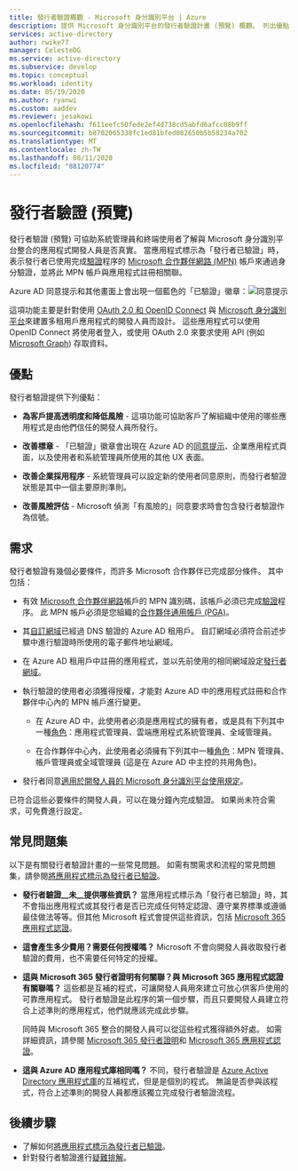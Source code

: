 ```yaml
---
title: 發行者驗證概觀 - Microsoft 身分識別平台 | Azure
description: 提供 Microsoft 身分識別平台的發行者驗證計畫 (預覽) 概觀。 列出優點、計畫需求和常見問題。 當應用程式標示為「發行者已驗證」時，表示發行者已使用完成驗證程序的 Microsoft 合作夥伴網路 (MPN) 帳戶來通過身分驗證，並將此 MPN 帳戶與應用程式註冊相關聯。
services: active-directory
author: rwike77
manager: CelesteDG
ms.service: active-directory
ms.subservice: develop
ms.topic: conceptual
ms.workload: identity
ms.date: 05/19/2020
ms.author: ryanwi
ms.custom: aaddev
ms.reviewer: jesakowi
ms.openlocfilehash: f611eefc50fede2ef4d738cd5abfd6afcc08b9ff
ms.sourcegitcommit: b8702065338fc1ed81bfed082650b5b58234a702
ms.translationtype: MT
ms.contentlocale: zh-TW
ms.lasthandoff: 08/11/2020
ms.locfileid: "88120774"
---
```

# <a name="publisher-verification-preview"></a>發行者驗證 (預覽)

發行者驗證 (預覽) 可協助系統管理員和終端使用者了解與 Microsoft 身分識別平台整合的應用程式開發人員是否真實。 當應用程式標示為「發行者已驗證」時，表示發行者已使用完成[驗證](/partner-center/verification-responses)程序的 [Microsoft 合作夥伴網路 (MPN)](https://partner.microsoft.com/membership) 帳戶來通過身分驗證，並將此 MPN 帳戶與應用程式註冊相關聯。 

Azure AD 同意提示和其他畫面上會出現一個藍色的「已驗證」徽章：![同意提示](./media/publisher-verification-overview/consent-prompt.png)

這項功能主要是針對使用 [OAuth 2.0 和 OpenID Connect](active-directory-v2-protocols.md) 與 [Microsoft 身分識別平台](v2-overview.md)來建置多租用戶應用程式的開發人員而設計。 這些應用程式可以使用 OpenID Connect 將使用者登入，或使用 OAuth 2.0 來要求使用 API (例如 [Microsoft Graph](https://developer.microsoft.com/graph/)) 存取資料。

## <a name="benefits"></a>優點
發行者驗證提供下列優點：
- **為客戶提高透明度和降低風險** - 這項功能可協助客戶了解組織中使用的哪些應用程式是由他們信任的開發人員所發行。 

- **改善標章** - 「已驗證」徽章會出現在 Azure AD 的[同意提示](application-consent-experience.md)、企業應用程式頁面，以及使用者和系統管理員所使用的其他 UX 表面。 

- **改善企業採用程序** - 系統管理員可以設定新的使用者同意原則，而發行者驗證狀態是其中一個主要原則準則。 

- **改善風險評估** - Microsoft 偵測「有風險的」同意要求時會包含發行者驗證作為信號。 

## <a name="requirements"></a>需求
發行者驗證有幾個必要條件，而許多 Microsoft 合作夥伴已完成部分條件。 其中包括： 

-  有效 [Microsoft 合作夥伴網路](https://partner.microsoft.com/membership)帳戶的 MPN 識別碼，該帳戶必須已完成[驗證](/partner-center/verification-responses)程序。 此 MPN 帳戶必須是您組織的[合作夥伴通用帳戶 (PGA)](/partner-center/account-structure#the-top-level-is-the-partner-global-account-pga)。 

-  其[自訂網域](../fundamentals/add-custom-domain.md)已經過 DNS 驗證的 Azure AD 租用戶。 自訂網域必須符合前述步驟中進行驗證時所使用的電子郵件地址網域。 

-  在 Azure AD 租用戶中註冊的應用程式，並以先前使用的相同網域設定[發行者網域](howto-configure-publisher-domain.md)。 

-  執行驗證的使用者必須獲得授權，才能對 Azure AD 中的應用程式註冊和合作夥伴中心內的 MPN 帳戶進行變更。 

    -  在 Azure AD 中，此使用者必須是應用程式的擁有者，或是具有下列其中一種[角色](../users-groups-roles/directory-assign-admin-roles.md)：應用程式管理員、雲端應用程式系統管理員、全域管理員。 

    -  在合作夥伴中心內，此使用者必須擁有下列其中一種[角色](/partner-center/permissions-overview)：MPN 管理員、帳戶管理員或全域管理員 (這是在 Azure AD 中主控的共用角色)。
    
-  發行者同意[適用於開發人員的 Microsoft 身分識別平台使用規定](/legal/microsoft-identity-platform/terms-of-use)。

已符合這些必要條件的開發人員，可以在幾分鐘內完成驗證。 如果尚未符合需求，可免費進行設定。 

## <a name="frequently-asked-questions"></a>常見問題集 
以下是有關發行者驗證計畫的一些常見問題。 如需有關需求和流程的常見問題集，請參閱[將應用程式標示為發行者已驗證](mark-app-as-publisher-verified.md)。

- **發行者驗證__未__提供哪些資訊？**  當應用程式標示為「發行者已驗證」時，其不會指出應用程式或其發行者是否已完成任何特定認證、遵守業界標準或遵循最佳做法等等。但其他 Microsoft 程式會提供這些資訊，包括 [Microsoft 365 應用程式認證](/microsoft-365-app-certification/overview)。

- **這會產生多少費用？需要任何授權嗎？** Microsoft 不會向開發人員收取發行者驗證的費用，也不需要任何特定的授權。 

- **這與 Microsoft 365 發行者證明有何關聯？與 Microsoft 365 應用程式認證有關聯嗎？** 這些都是互補的程式，可讓開發人員用來建立可放心供客戶使用的可靠應用程式。 發行者驗證是此程序的第一個步驟，而且只要開發人員建立符合上述準則的應用程式，他們就應該完成此步驟。 

  同時與 Microsoft 365 整合的開發人員可以從這些程式獲得額外好處。 如需詳細資訊，請參閱 [Microsoft 365 發行者證明](/microsoft-365-app-certification/docs/attestation)和 [Microsoft 365 應用程式認證](/microsoft-365-app-certification/docs/certification)。 

- **這與 Azure AD 應用程式庫相同嗎？** 不同，發行者驗證是 [Azure Active Directory 應用程式庫](../azuread-dev/howto-app-gallery-listing.md)的互補程式，但是是個別的程式。 無論是否參與該程式，符合上述準則的開發人員都應該獨立完成發行者驗證流程。 

## <a name="next-steps"></a>後續步驟
* 了解如何[將應用程式標示為發行者已驗證](mark-app-as-publisher-verified.md)。
* 針對發行者驗證進行[疑難排解](troubleshoot-publisher-verification.md)。